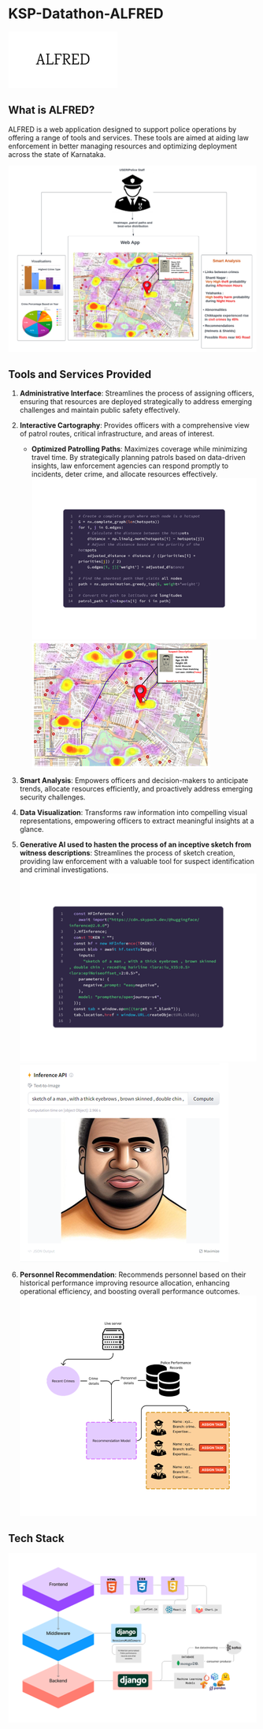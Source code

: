 # KSP-Datathon-ALFRED

![ALFRED_logo](/images/ALFRED.png)

## What is ALFRED?
ALFRED is a web application designed to support police operations by offering a range of tools and services. These tools are aimed at aiding law enforcement in better managing resources and optimizing deployment across the state of Karnataka.

![Basic_Design](/images/Basic_Design.png)

## Tools and Services Provided
1. **Administrative Interface**: Streamlines the process of assigning officers, ensuring that resources are deployed strategically to address emerging challenges and maintain public safety effectively.

2. **Interactive Cartography**: Provides officers with a comprehensive view of patrol routes, critical infrastructure, and areas of interest.
    - **Optimized Patrolling Paths**: Maximizes coverage while minimizing travel time. By strategically planning patrols based on data-driven insights, law enforcement agencies can respond promptly to incidents, deter crime, and allocate resources effectively.
    ![TSP_code](/images/tsp_code.png)
    ![Map](/images/map.png)


3. **Smart Analysis**: Empowers officers and decision-makers to anticipate trends, allocate resources efficiently, and proactively address emerging security challenges.

4. **Data Visualization**: Transforms raw information into compelling visual representations, empowering officers to extract meaningful insights at a glance.

5. **Generative AI used to hasten the process of an inceptive sketch from witness descriptions**: Streamlines the process of sketch creation, providing law enforcement with a valuable tool for suspect identification and criminal investigations.
![Sketch_Code](/images/sketch_code.png)
![Example_Code](/images/example_sketch.png)

6. **Personnel Recommendation**: Recommends personnel based on their historical performance improving resource allocation, enhancing operational efficiency, and boosting overall performance outcomes.
![Personnel_Recommendation_Model](/images/personnel_rec.png)

## Tech Stack
![Tech_Stack](/images/Techstack.png)